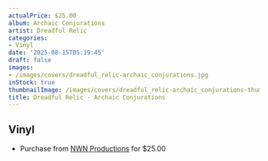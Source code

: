 ```yaml
---
actualPrice: $25.00
album: Archaic Conjurations
artist: Dreadful Relic
categories:
- Vinyl
date: '2025-08-15T05:19:45'
draft: false
images:
- /images/covers/dreadful_relic-archaic_conjurations.jpg
inStock: true
thumbnailImage: /images/covers/dreadful_relic-archaic_conjurations-thumb.jpg
title: Dreadful Relic - Archaic Conjurations
---
```


## Vinyl
* Purchase from [NWN Productions](http://shop.nwnprod.com/index.php?route=product/product&path=75&product_id=49255&sort=pd.name&order=ASC) for $25.00
